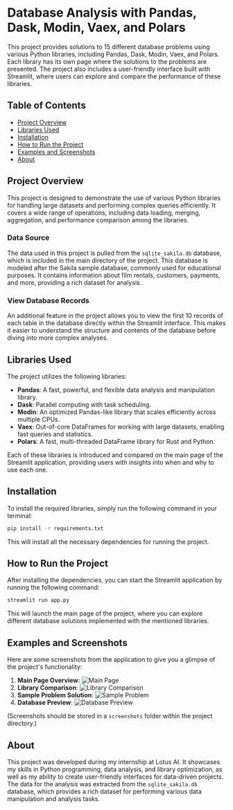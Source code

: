 # Database Analysis with Pandas, Dask, Modin, Vaex, and Polars

This project provides solutions to 15 different database problems using various Python libraries, including Pandas, Dask, Modin, Vaex, and Polars. Each library has its own page where the solutions to the problems are presented. The project also includes a user-friendly interface built with Streamlit, where users can explore and compare the performance of these libraries.

## Table of Contents

- [Project Overview](#project-overview)
- [Libraries Used](#libraries-used)
- [Installation](#installation)
- [How to Run the Project](#how-to-run-the-project)
- [Examples and Screenshots](#examples-and-screenshots)
- [About](#about)

## Project Overview

This project is designed to demonstrate the use of various Python libraries for handling large datasets and performing complex queries efficiently. It covers a wide range of operations, including data loading, merging, aggregation, and performance comparison among the libraries.

### Data Source

The data used in this project is pulled from the `sqlite_sakila.db` database, which is included in the main directory of the project. This database is modeled after the Sakila sample database, commonly used for educational purposes. It contains information about film rentals, customers, payments, and more, providing a rich dataset for analysis.

### View Database Records

An additional feature in the project allows you to view the first 10 records of each table in the database directly within the Streamlit interface. This makes it easier to understand the structure and contents of the database before diving into more complex analyses.

## Libraries Used

The project utilizes the following libraries:

- **Pandas**: A fast, powerful, and flexible data analysis and manipulation library.
- **Dask**: Parallel computing with task scheduling.
- **Modin**: An optimized Pandas-like library that scales efficiently across multiple CPUs.
- **Vaex**: Out-of-core DataFrames for working with large datasets, enabling fast queries and statistics.
- **Polars**: A fast, multi-threaded DataFrame library for Rust and Python.

Each of these libraries is introduced and compared on the main page of the Streamlit application, providing users with insights into when and why to use each one.

## Installation

To install the required libraries, simply run the following command in your terminal:

```bash
pip install -r requirements.txt
```

This will install all the necessary dependencies for running the project.

## How to Run the Project

After installing the dependencies, you can start the Streamlit application by running the following command:

```bash
streamlit run app.py
```

This will launch the main page of the project, where you can explore different database solutions implemented with the mentioned libraries.

## Examples and Screenshots

Here are some screenshots from the application to give you a glimpse of the project's functionality:

1. **Main Page Overview**: ![Main Page](screenshots/main_page.png)
2. **Library Comparison**: ![Library Comparison](screenshots/library_comparison.png)
3. **Sample Problem Solution**: ![Sample Problem](screenshots/sample_solution.png)
4. **Database Preview**: ![Database Preview](screenshots/database_preview.png)

(Screenshots should be stored in a `screenshots` folder within the project directory.)

## About

This project was developed during my internship at Lotus AI. It showcases my skills in Python programming, data analysis, and library optimization, as well as my ability to create user-friendly interfaces for data-driven projects. The data for the analysis was extracted from the `sqlite_sakila.db` database, which provides a rich dataset for performing various data manipulation and analysis tasks.
